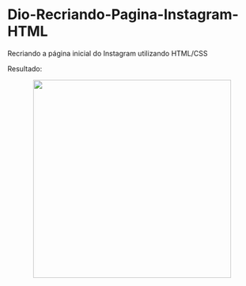 # Dio-Recriando-Pagina-Instagram-HTML
Recriando a página inicial do Instagram utilizando HTML/CSS

Resultado:
<div align="center">
<img src="https://user-images.githubusercontent.com/55158042/146829474-ba52a7d7-d23a-4881-8de3-77b44c379691.png" width="400px" />
</div>

